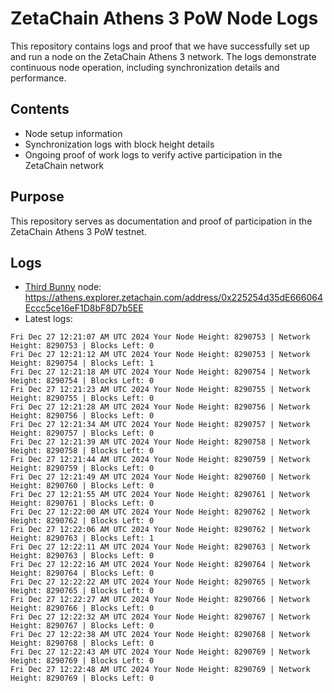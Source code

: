 # ZetaChain Athens 3 PoW Node Logs
This repository contains logs and proof that we have successfully set up and run a node on the ZetaChain Athens 3 network. The logs demonstrate continuous node operation, including synchronization details and performance.

## Contents
- Node setup information
- Synchronization logs with block height details
- Ongoing proof of work logs to verify active participation in the ZetaChain network

## Purpose
This repository serves as documentation and proof of participation in the ZetaChain Athens 3 PoW testnet.

## Logs

- [Third Bunny](https://thirdbunny.xyz/) node: https://athens.explorer.zetachain.com/address/0x225254d35dE666064Eccc5ce16eF1D8bF8D7b5EE
- Latest logs:
```
Fri Dec 27 12:21:07 AM UTC 2024 Your Node Height: 8290753 | Network Height: 8290753 | Blocks Left: 0
Fri Dec 27 12:21:12 AM UTC 2024 Your Node Height: 8290753 | Network Height: 8290754 | Blocks Left: 1
Fri Dec 27 12:21:18 AM UTC 2024 Your Node Height: 8290754 | Network Height: 8290754 | Blocks Left: 0
Fri Dec 27 12:21:23 AM UTC 2024 Your Node Height: 8290755 | Network Height: 8290755 | Blocks Left: 0
Fri Dec 27 12:21:28 AM UTC 2024 Your Node Height: 8290756 | Network Height: 8290756 | Blocks Left: 0
Fri Dec 27 12:21:34 AM UTC 2024 Your Node Height: 8290757 | Network Height: 8290757 | Blocks Left: 0
Fri Dec 27 12:21:39 AM UTC 2024 Your Node Height: 8290758 | Network Height: 8290758 | Blocks Left: 0
Fri Dec 27 12:21:44 AM UTC 2024 Your Node Height: 8290759 | Network Height: 8290759 | Blocks Left: 0
Fri Dec 27 12:21:49 AM UTC 2024 Your Node Height: 8290760 | Network Height: 8290760 | Blocks Left: 0
Fri Dec 27 12:21:55 AM UTC 2024 Your Node Height: 8290761 | Network Height: 8290761 | Blocks Left: 0
Fri Dec 27 12:22:00 AM UTC 2024 Your Node Height: 8290762 | Network Height: 8290762 | Blocks Left: 0
Fri Dec 27 12:22:06 AM UTC 2024 Your Node Height: 8290762 | Network Height: 8290763 | Blocks Left: 1
Fri Dec 27 12:22:11 AM UTC 2024 Your Node Height: 8290763 | Network Height: 8290763 | Blocks Left: 0
Fri Dec 27 12:22:16 AM UTC 2024 Your Node Height: 8290764 | Network Height: 8290764 | Blocks Left: 0
Fri Dec 27 12:22:22 AM UTC 2024 Your Node Height: 8290765 | Network Height: 8290765 | Blocks Left: 0
Fri Dec 27 12:22:27 AM UTC 2024 Your Node Height: 8290766 | Network Height: 8290766 | Blocks Left: 0
Fri Dec 27 12:22:32 AM UTC 2024 Your Node Height: 8290767 | Network Height: 8290767 | Blocks Left: 0
Fri Dec 27 12:22:38 AM UTC 2024 Your Node Height: 8290768 | Network Height: 8290768 | Blocks Left: 0
Fri Dec 27 12:22:43 AM UTC 2024 Your Node Height: 8290769 | Network Height: 8290769 | Blocks Left: 0
Fri Dec 27 12:22:48 AM UTC 2024 Your Node Height: 8290769 | Network Height: 8290769 | Blocks Left: 0
```
